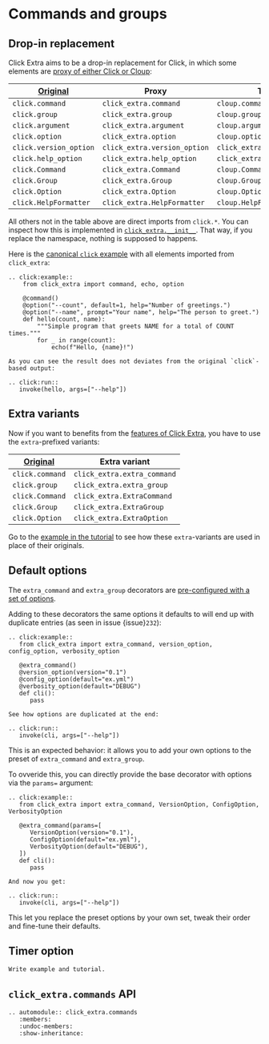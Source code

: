 # Commands and groups

## Drop-in replacement

Click Extra aims to be a drop-in replacement for Click, in which some elements are [proxy of either Click or Cloup](click-and-cloup-proxies):

| [Original](https://click.palletsprojects.com/en/8.1.x/api/) | Proxy | Target |
| --- | --- | --- |
| `click.command` | `click_extra.command` | `cloup.command` |
| `click.group` | `click_extra.group` | `cloup.group` |
| `click.argument` | `click_extra.argument` | `cloup.argument` |
| `click.option` | `click_extra.option` | `cloup.option` |
| `click.version_option` | `click_extra.version_option` | `click_extra.version_option` |
| `click.help_option` | `click_extra.help_option` | `click_extra.help_option` |
| `click.Command` | `click_extra.Command` | `cloup.Command` |
| `click.Group` | `click_extra.Group` | `cloup.Group` |
| `click.Option` | `click_extra.Option` | `cloup.Option` |
| `click.HelpFormatter` | `click_extra.HelpFormatter` | `cloup.HelpFormatter` |

All others not in the table above are direct imports from `click.*`. You can inspect how this is implemented in [`click_extra.__init__`](https://github.com/kdeldycke/click-extra/blob/main/click_extra/__init__.py). That way, if you replace the namespace, nothing is supposed to happens.

Here is the [canonical `click` example](https://github.com/pallets/click#a-simple-example) with all elements imported from  `click_extra`:

```{eval-rst}
.. click:example::
    from click_extra import command, echo, option

    @command()
    @option("--count", default=1, help="Number of greetings.")
    @option("--name", prompt="Your name", help="The person to greet.")
    def hello(count, name):
        """Simple program that greets NAME for a total of COUNT times."""
        for _ in range(count):
            echo(f"Hello, {name}!")

As you can see the result does not deviates from the original `click`-based output:

.. click:run::
   invoke(hello, args=["--help"])
```

## Extra variants

Now if you want to benefits from the [features of Click Extra](index#features), you have to use the `extra`-prefixed variants:

| [Original](https://click.palletsprojects.com/en/8.1.x/api/) | Extra variant |
| --- | --- |
| `click.command` | `click_extra.extra_command` |
| `click.group` | `click_extra.extra_group` |
| `click.Command` | `click_extra.ExtraCommand` |
| `click.Group` | `click_extra.ExtraGroup` |
| `click.Option` | `click_extra.ExtraOption` |

Go to the [example in the tutorial](tutorial) to see how these `extra`-variants are used in place of their originals.

## Default options

The `extra_command` and `extra_group` decorators are [pre-configured with a set of options](#click_extra.commands.default_extra_params).

Adding to these decorators the same options it defaults to will end up with duplicate entries (as seen in issue {issue}`232`):

```{eval-rst}
.. click:example::
   from click_extra import extra_command, version_option, config_option, verbosity_option

   @extra_command()
   @version_option(version="0.1")
   @config_option(default="ex.yml")
   @verbosity_option(default="DEBUG")
   def cli():
      pass

See how options are duplicated at the end:

.. click:run::
   invoke(cli, args=["--help"])
```

This is an expected behavior: it allows you to add your own options to the preset of `extra_command` and `extra_group`.

To ovveride this, you can directly provide the base decorator with options via the `params=` argument:

```{eval-rst}
.. click:example::
   from click_extra import extra_command, VersionOption, ConfigOption, VerbosityOption

   @extra_command(params=[
      VersionOption(version="0.1"),
      ConfigOption(default="ex.yml"),
      VerbosityOption(default="DEBUG"),
   ])
   def cli():
      pass

And now you get:

.. click:run::
   invoke(cli, args=["--help"])
```

This let you replace the preset options by your own set, tweak their order and fine-tune their defaults.

## Timer option

```{todo}
Write example and tutorial.
```

## `click_extra.commands` API

```{eval-rst}
.. automodule:: click_extra.commands
   :members:
   :undoc-members:
   :show-inheritance:
```

